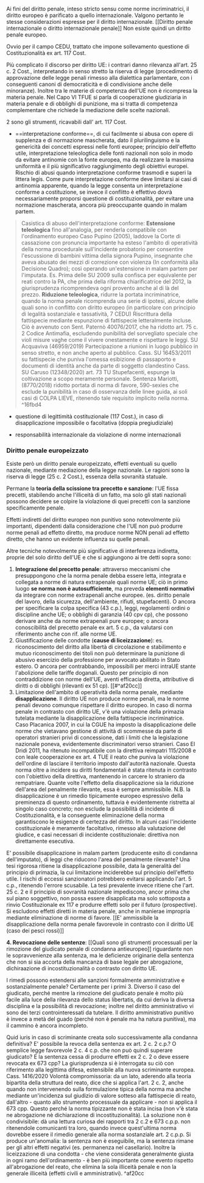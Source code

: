 Ai fini del diritto penale, inteso stricto sensu come norme incriminatrici, il diritto europeo è parificato a quello internazionale. Valgono pertanto le stesse considerazioni espresse per il diritto internazionale. [[Diritto penale internazionale o diritto internazionale penale]] 
Non esiste quindi un diritto penale europeo.

Ovvio per il campo CEDU, trattato che impone sollevamento questione di Costituzionalità ex art. 117 Cost.

Più complicato il discorso per diritto UE: i contrari danno rilevanza all'art. 25 c. 2 Cost., interpretando in senso stretto la riserva di legge (procedimento di approvazione delle legge penali rimesso alla dialettica parlamentare, con i conseguenti canoni di democraticità e di condivisione anche delle minoranze). Inoltre tra le materie di competenza dell'UE non è ricompresa la materia penale. Nel Capo VI TFUE si parla di cooperazione giudiziaria in materia penale e di obblighi di punizione, ma si tratta di competenza complementare che richiede la mediazione delle scelte nazionali.

2 sono gli strumenti, ricavabili dall' art. 117 Cost.
- ==interpretazione conforme==, di cui facilmente si abusa con opere di supplenza e di normazione mascherata, dato il plurilinguismo e la genericità dei concetti espressi nelle fonti europee; principio dell'effetto utile, interpretazione teleologtica delle fonti nazionali non solo in modo da evitare antinomie con la fonte europea, ma da realizzare la massima uniformità e il più significativo raggiungimento degli obiettivi europei.
Rischio di abusi quando interpretazione conforme trasmodi e superi la littera legis.
Come pure interpretazione conforme deve limitarsi ai casi di antinomia apparente, quando la legge consenta un interpretazione conforme a costituzione, se invece il conflitto è effettivo dovrà necessariamente proporsi questione di costituzionalità, per evitare una normazione mascherata, ancora più preoccupante quando in malam partem.
>Casistica di abuso dell'interpretazione conforme:
**Estensione teleologica** fino all'analogia, per renderla compatibile con l'ordinamento europeo
Caso Pupino (2005), laddove la Corte di cassazione con pronuncia importante ha esteso l'ambito di operatività della norma procedurale sull'incidente probatorio per consentire l'escussione di bambini vittima della signora Pupino, insegnante che aveva abusato dei mezzi di correzione con violenza (In conformità alla Decisione Quadro); così operando un'estensione in malam partem per l'imputata.
Es. Prima delle SU 2009 sulla confisca per equivalente per reati contro la PA, che prima della riforma chiarificatrice del 2012, la giurisprudenza ricomprendeva ogni provento anche al di là del prezzo.
**Riduzione teleologica**, ridurre la portata incriminatrice, quando la norma penale ricomprenda una serie di ipotesi, alcune delle quali sono in conflitto con diritto europeo (in particolare con principio di legalità sostanziale e tassatività, 7 CEDU)
Riscrittura della fattispecie mediante espunzione di fattispecie letteralmente incluse.
Ciò è avvenuto con Sent. Paternò 40076/2017, che ha ridotto art. 75 c. 2 Codice Antimafia, escludendo punibilità del sorvegliato speciale che violi misure vaghe come il vivere onestamente e rispettare le leggi. 
>SU Acquaviva (46959/2019) Partecipazione a riunioni in luogo pubblico  in senso stretto, e non anche aperto al pubblico.
>Cass. SU 16453/2011 su fattispecie che puniva l'omessa esibizione di passaporto e documenti di identità anche da parte di soggetto clandestino
>Cass. SU Caruso (12348/2020) art. 73 TU Stupefacenti, espunge la coltivazione a scopo meramente personale.
>Sentenza Mariotti, (8770/2018) ridotto portata di norma di favore, 590-sexies che esclude la punibilità in caso di osservanza delle linee guida, ai soli casi di COLPA LIEVE, ritenendo tale requisito implicito nella norma.
 ^16fbd4
- questione di legittimità costituzionale (117 Cost.), in caso di disapplicazione impossibile o facoltativa (doppia pregiudiziale)

- responsabilità internazionale da violazione di norme internazionali

### Diritto penale europeizzato
Esiste però un diritto penale europeizzato, effetti eventuali su quello nazionale, mediante mediazione della legge nazionale.
Le ragioni sono la riserva di legge (25 c. 2 Cost.), essenza della sovranità statuale.

Permane la **teoria della scissione tra precetto e sanzione**: l'UE fissa precetti, stabilendo anche l'illiceità di un fatto, ma solo gli stati nazionali possono decidere se colpire la violazione di quei precetti con la sanzione specificamente penale.

Effetti indiretti del diritto europeo non punitivo sono notevolmente più importanti, dipendenti dalla considerazione che l'UE non può produrre norme penali ad effetto diretto, ma produce norme NON penali ad effetto diretto, che hanno un evidente influenza su quelle penali.

Altre tecniche notevolmente più significative di interferenza indiretta, proprie del solo diritto dell'UE e che si aggiungono ai tre detti sopra sono:
1. **Integrazione del precetto penale**: attraverso meccanismi che presuppongono che la norma penale debba essere letta, integrata e collegata a norme di natura extrapenale quali norme UE; ciò in primo luogo **se norma non è autosufficiente**, ma preveda **elementi normativi** da integrare con norme extrapenali anche europee. (es. diritto penale del lavoro, della sicurezza, dell'ambiente, rifiuti, stupefacenti). O ancora per specificare la colpa specifica (43 c.p.), leggi, regolamenti ordini o discipline anche UE; o obblighi di garanzia (40 cpv cp), che possono derivare anche da norme extrapenali pure europee; o ancora conoscibilità del precetto penale ex art. 5 c.p., da valutarsi con riferimento anche con rif. alle norme UE.
2. Giustificazione delle condotte (**cause di liceizzazione**): es. riconoscimento del diritto alla libertà di circolazione e stabilimento e mutuo riconoscimento dei titoli non può determinare la punizione di abusivo esercizio della professione per avvocato abilitato in Stato estero. O ancora per contrabbando, impossibili per merci intraUE stante l'abolizione delle tariffe doganali. Questo per principio di non contraddizione con norme dell'UE, aventi efficacia diretta, attributive di diritti o di obblighi (rilevanti ex 51 cp). [[#^af20cc]]
3. Limitazione dell'ambito di operatività della norma penale, mediante **disapplicazione**. Il diritto UE non produce norme penali, ma le norme penali devono comunque rispettare il diritto europeo. In caso di norma penale in contrasto con diritto UE, v'è una violazione della primazia tutelata mediante la disapplicazione della fattispecie incriminatrice.
Caso Placanica 2007, in cui la CGUE ha imposto la disapplicazione delle norme che vietavano gestione di attività di scommesse da parte di operatori stranieri privi di concessione, dati i limiti che la legislazione nazionale poneva, evidentemente discriminatori verso stranieri.
Caso El Dridi 2011, ha ritenuto incompatibile con la direttiva reimpatri 115/2008 e con leale cooperazione ex art. 4 TUE il reato che puniva la violazione dell'ordine di lasciare il territorio imposto dall'autorità nazionale. Questa norma  oltre a incidere su diritti fondamentali è stata ritenuta in contrasto con l'obiettivo della direttiva, mantenendo in carcere lo straniero da rempatriare.
Quante volte l'effetto della disapplicazione sia la riduzione dell'area del penalmente rilevante, essa è sempre ammissibile.
N.B. la disapplicazione è un rimedio tipicamente europeo espressivo della preminenza di questo ordinamento, tuttavia è evidentemente ristretta al singolo caso concreto; non esclude la possibilità di incidente di Costituzionalità, e la conseguente eliminazione della norma garantiscono le esigenze di certezza del diritto.
In alcuni casi l'incidente costituzionale è meramente facoltativo, rimesso alla valutazione del giudice, e casi necessari di incidente costituzionale: direttiva non direttamente esecutiva.

E' possibile disapplicazione in malam partem (producente esito di condanna dell'imputato), di leggi che riducono l'area del penalmente rilevante?
Una tesi rigorosa ritiene la disapplicazione possibile, data la generalità del principio di primazia, la cui limitazione inciderebbe sul principio dell'effetto utile. I rischi di eccessi sanzionatori potrebbero evitarsi applicando l'art. 5 c.p., ritenendo l'errore scusabile.
La tesi prevalente invece ritiene che l'art. 25 c. 2 e il principio di sovranità nazionale impediscono, ancor prima che sul piano soggettivo, non possa essere disapplicata ma solo sottoposta a rinvio Costituzionale ex 117 e produrre effetti solo per il futuro (prospective).
Si escludono effetti diretti in materia penale, anche in manierae impropria mediante eliminazione di norme di favore.
[[E' ammissibile la disapplicazione della norma penale favorevole in contrasto con il diritto UE (caso dei pesci rossi)]]

**4. Revocazione delle sentenze**: [[Quali sono gli strumenti processuali per la rimozione del giudicato penale di condanna antieuropeo]]  riguardante non le sopravvenienze alla sentenza, ma le deficienze originarie della sentenza che non si sia accorta della mancanza di base legale per abrogazione, dichiraazione di incostituzionalità o contrasto con diritto UE.

I rimedi possono estendersi alle sanzioni formalmente amministrative e sostanzialmente penale? Certamente per i primi 3. Diverso il caso del giudicato, perché mentre la rimozione del giudicato penale è molto più facile alla luce della rilevanza dello status libertatis, da cui deriva la diversa disciplina e la possibilità di revocazione; inoltre nel diritto amministrativo vi sono dei terzi controinteressati da tutelare. Il diritto amministrativo punitivo è invece a metà del guado (perché non è penale ma ha natura punitiva), ma il cammino è ancora incompleto.


Quid iuris in caso di scriminante creata solo successivamente alla condanna definitiva? E' possibile la revoca della sentenza ex art. 2 c. 2 c.p.? O semplice legge favorevole 2 c. 4 c.p. che non può quindi superare giudicato? E la sentenza cessa di produrre effetti ex 2 c. 2 o deve essere revocata ex 673 cpp?
La giurisprudenza si è interrogata su ciò con riferimento alla legittima difesa, estensibile alla nuova scriminante europea. Cass. 1416/2020
Volontà compromissoria: da un lato, aderendo alla teoria bipartita della struttura del reato, dice che si applica l'art. 2 c. 2, anche quando non intervenendo sulla formulazione tipica della norma ma anche mediante un'incidenza sul giudizio di valore sotteso alla fattispecie di reato, dall'altro - quanto allo strumento processuale da applicare - non si applica il 673 cpp.
Questo perché la norma tipizzante non è stata incisa (non v'è stata ne abrogazione nè dichiarazione di incostituzionalità).
La soluzione non è condivisibile: dà una lettura curiosa dei rapporti tra 2 c.2 e 673 c.p.p. non ritenendole comunicanti tra loro, quando invece quest'ultima norma dovrebbe essere il rimedio generale alla norma sostanziale art. 2 c.p.p. Si produce un'anomalia: la sentenza non è eseguibile, ma la sentenza rimane per gli altri effetti negativi (es. permanenza nel casellario). Inoltre la liceizzazione di una condotta - che viene considerata generalmente giusta in ogni ramo dell'ordinamento - è ben più importante come evento rispetto all'abrogazione del reato, che elimina la sola illiceità penale e non la generale illiceità (effetti civili e amministrativi). ^af20cc